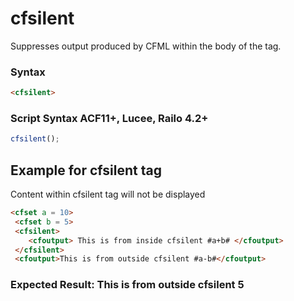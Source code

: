 # cfsilent

Suppresses output produced by CFML within the body of the tag.

### Syntax

```html
<cfsilent>
```

### Script Syntax ACF11+, Lucee, Railo 4.2+

```javascript
cfsilent();
```

## Example for cfsilent tag

Content within cfsilent tag will not be displayed

```html
<cfset a = 10> 
 <cfset b = 5> 
 <cfsilent> 
    <cfoutput> This is from inside cfsilent #a+b# </cfoutput> 
 </cfsilent> 
 <cfoutput>This is from outside cfsilent #a-b#</cfoutput>
```

### Expected Result: This is from outside cfsilent 5
